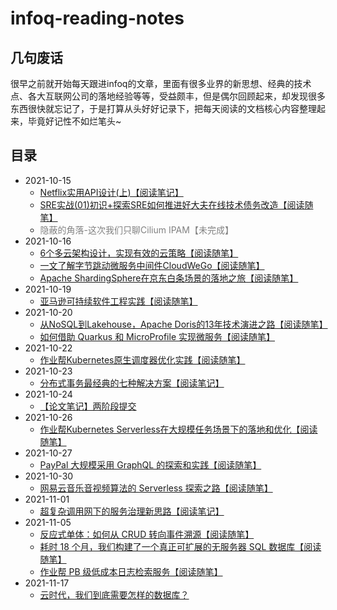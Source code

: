 <!--
 * @Descripttion: 
 * @version: 
 * @Author: cm.d
 * @Date: 2021-10-25 10:08:15
 * @LastEditors: cm.d
 * @LastEditTime: 2021-11-17 21:27:12
-->

# infoq-reading-notes

## 几句废话

很早之前就开始每天跟进infoq的文章，里面有很多业界的新思想、经典的技术点、各大互联网公司的落地经验等等，受益颇丰，但是偶尔回顾起来，却发现很多东西很快就忘记了，于是打算从头好好记录下，把每天阅读的文档核心内容整理起来，毕竟好记性不如烂笔头~

## 目录

* 2021-10-15
  * [Netflix实用API设计(上)【阅读笔记】](./2021-10-15/Netflix实用API设计(上).md)
  * [SRE实战(01)初识+探索SRE如何推进好大夫在线技术债务改造【阅读随笔】](./2021-10-15/SRE实战(01)初识+探索SRE如何推进好大夫在线技术债务改造.md)
  * <font color=gray>隐蔽的角落-这次我们只聊Cilium IPAM【未完成】</font>
* 2021-10-16
  * [6个多云架构设计，实现有效的云策略【阅读随笔】](./2021-10-16/6个多云架构设计，实现有效的云策略.md)
  * [一文了解字节跳动微服务中间件CloudWeGo【阅读随笔】](2021-10-16/一文了解字节跳动微服务中间件CloudWeGo.md)
  * [Apache ShardingSphere在京东白条场景的落地之旅【阅读随笔】](./2021-10-16/Apache%20ShardingSphere在京东白条场景的落地之旅.md)
* 2021-10-19
  * [亚马逊可持续软件工程实践【阅读随笔】](./2021-10-19/亚马逊可持续软件工程实践.md)
* 2021-10-20
  * [从NoSQL到Lakehouse，Apache Doris的13年技术演进之路【阅读随笔】](./2021-10-20/从NoSQL到Lakehouse，Apache%20Doris的13年技术演进之路.md)
  * [如何借助 Quarkus 和 MicroProfile 实现微服务【阅读随笔】](./2021-10-20/如何借助Quarkus和MicroProfile实现微服务.md)
* 2021-10-22
  * [作业帮Kubernetes原生调度器优化实践【阅读随笔】](./2021-10-22/作业帮Kubernetes原生调度器优化实践.md)
* 2021-10-23
  * [分布式事务最经典的七种解决方案【阅读笔记】](./2021-10-23/分布式事务最经典的七种解决方案.md)
* 2021-10-24
  * [【论文笔记】两阶段提交](./2021-10-24/【论文笔记】两阶段提交.md)
* 2021-10-26
  * [作业帮Kubernetes Serverless在大规模任务场景下的落地和优化【阅读随笔】](./2021-10-26/作业帮Kubernetes%20Serverless在大规模任务场景下的落地和优化.md)
* 2021-10-27
  * [PayPal 大规模采用 GraphQL 的探索和实践【阅读随笔】](./2021-10-27/PayPal%20大规模采用%20GraphQL%20的探索和实践.md)
* 2021-10-30
  * [网易云音乐音视频算法的 Serverless 探索之路【阅读随笔】](./2021-10-30/网易云音乐音视频算法的%20Serverless%20探索之路.md)
* 2021-11-01
  * [超复杂调用网下的服务治理新思路【阅读笔记】](./2021-11-01/超复杂调用网下的服务治理新思路.md)
* 2021-11-05
  * [反应式单体：如何从 CRUD 转向事件溯源【阅读随笔】](./2021-11-05/反应式单体：如何从%20CRUD%20转向事件溯源.md)
  * [耗时 18 个月，我们构建了一个真正可扩展的无服务器 SQL 数据库【阅读随笔】](./2021-11-05/耗时%2018%20个月，我们构建了一个真正可扩展的无服务器%20SQL%20数据库.md)
  * [作业帮 PB 级低成本日志检索服务【阅读随笔】](./2021-11-05/作业帮%20PB%20级低成本日志检索服务.md)
* 2021-11-17
  * [云时代，我们到底需要怎样的数据库？](./2021-11-17/云时代，我们到底需要怎样的数据库？.md)
